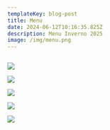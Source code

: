 ```yaml
---
templateKey: blog-post
title: Menu
date: 2024-06-12T10:16:35.825Z
description: Menu Inverno 2025
image: /img/menu.png
---
```

![]()

![](/img/antipasti.png)

![](/img/primi-piatti.png)

![](/img/secondi-piatti.png)

![](/img/degustazione.png)

![](/img/dessert.png)